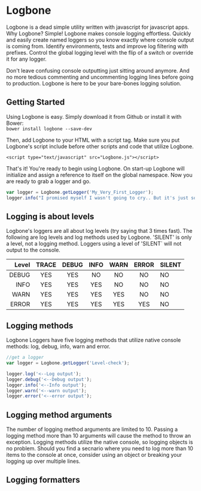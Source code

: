 # Logbone  
Logbone is a dead simple utility written with javascript for javascript apps. Why Logbone? Simple! 
Logbone makes console logging effortless. Quickly and easily create named loggers so you know exactly 
where console output is coming from. Identify environments, tests and improve log filtering with 
prefixes. Control the global logging level with the flip of a switch or override it for any logger. 

Don't leave confusing console outputting just sitting around anymore. And no more tedious commenting 
and uncommenting logging lines before going to production. Logbone is here to be your bare-bones logging
solution. 

## Getting Started  
Using Logbone is easy. Simply download it from Github or install it with Bower:  
 `bower install logbone --save-dev`  

Then, add Logbone to your HTML with a script tag. Make sure you put Logbone's script include
before other scripts and code that utilize Logbone.

`<script type="text/javascript" src="Logbone.js"></script>` 

That's it! You're ready to begin using Logbone. On start-up Logbone will initialize and assign 
a reference to itself on the global namespace. Now you are ready to grab a logger and go.  

```javascript
var logger = Logbone.getLogger('My_Very_First_Logger');
logger.info("I promised myself I wasn't going to cry.. But it's just so beautiful!");
```

## Logging is about levels  
Logbone's loggers are all about log levels (try saying that 3 times fast). The following are log levels 
and log methods used by Logbone. 'SILENT' is only a level, not a logging method. Loggers using a 
level of 'SILENT` will not output to the console. 

| Level  | TRACE  | DEBUG | INFO | WARN  | ERROR  | SILENT |    
| -----: | :----: | :---: | :--: | :---: | :----: | ------ |  
| DEBUG  | YES    | YES   | NO   | NO    | NO     | NO     |  
| INFO   | YES    | YES   | YES  | NO    | NO     | NO     |  
| WARN   | YES    | YES   | YES  | YES   | NO     | NO     |  
| ERROR  | YES    | YES   | YES  | YES   | YES    | NO     | 

## Logging methods  
Logbone Loggers have five logging methods that utilize native console methods: 
log, debug, info, warn and error. 

```javascript
//get a logger
var logger = Logbone.getLogger('Level-check');

logger.log('<--Log output');
logger.debug('<--Debug output');
logger.info('<--Info output');
logger.warn('<--warn output');
logger.error('<--error output');
```

## Logging method arguments  
The number of logging method arguments are limited to 10. Passing a logging method 
more than 10 arguments will cause the method to throw an exception. Logging methods
utilize the native console, so logging objects is no problem. Should you find 
a secnario where you need to log more than 10 items to the console at once, consider 
using an object or breaking your logging up over multiple lines. 

## Logging formatters  
